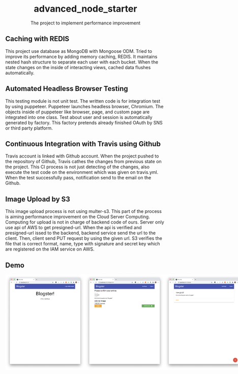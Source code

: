 <h1 align="center">advanced_node_starter</h1>
<div align="center">
    The project to implement performance improvement
</div>

## Caching with REDIS

This project use database as MongoDB with Mongoose ODM.
Tried to improve its performance by adding memory caching, REDIS.
It maintains nested hash structure to separate each user with each bucket.
When the state changes on the inside of interacting views, cached data flushes automatically.

## Automated Headless Browser Testing

This testing module is not unit test.
The written code is for integration test by using puppeteer.
Puppeteer launches headless browser, Chromium.
The objects inside of puppeteer like browser, page, and custom page are integrated into one class.
Test about user and session is automatically generated by factory.
This factory pretends already finished OAuth by SNS or third party platform.

## Continuous Integration with Travis using Github

Travis account is linked with Github account.
When the project pushed to the repository of Github, Travis cathes the changes from previous state on the project.
This CI process is not just detecting of the changes, also execute the test code on the environment which was given on travis.yml.
When the test successfully pass, notification send to the email on the Github.

## Image Upload by S3

This image upload process is not using multer-s3.
This part of the process is aiming performance improvement on the Cloud Server Computing.
Computing for upload is not in charge of backend code of ours.
Server only use api of AWS to get presigned-url.
When the api is verified and presigned-url issed to the backend, backend service send the url to the client.
Then, client send PUT request by using the given url.
S3 verifies the file that is correct format, name, type with signature and secret key which are registered on the IAM service on AWS.

## Demo

<div style="display:flex" align="center">
    <img src="images/1.png" alt="1" width="250">
    <img src="images/2.png" alt="2" width="250">
    <img src="images/3.png" alt="3" width="250">
</div>
